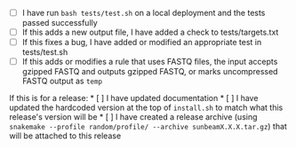 * [ ] I have run `bash tests/test.sh` on a local deployment and the tests passed successfully
* [ ] If this adds a new output file, I have added a check to tests/targets.txt
* [ ] If this fixes a bug, I have added or modified an appropriate test in tests/test.sh
* [ ] If this adds or modifies a rule that uses FASTQ files, the input accepts gzipped FASTQ and outputs gzipped FASTQ, or marks uncompressed FASTQ output as `temp`

If this is for a release:
    * [ ] I have updated documentation
    * [ ] I have updated the hardcoded version at the top of `install.sh` to match what this release's version will be
    * [ ] I have created a release archive (using `snakemake --profile random/profile/ --archive sunbeamX.X.X.tar.gz`) that will be attached to this release